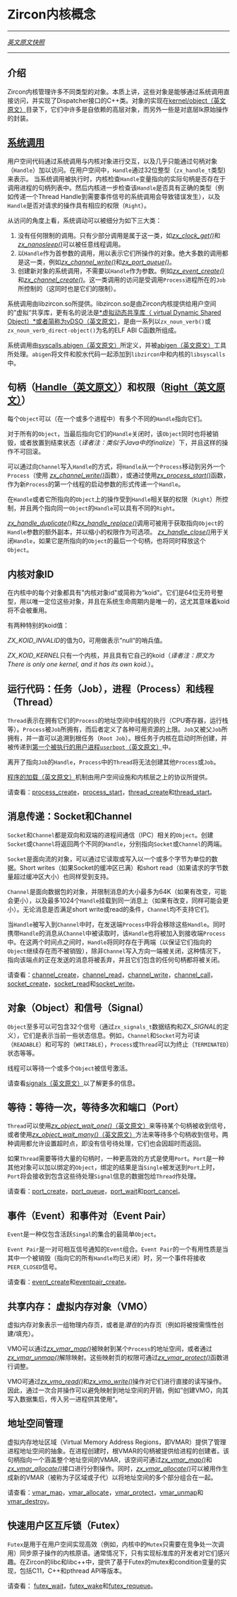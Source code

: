 <!---
# Zircon Kernel Concepts
--->
# Zircon内核概念
---

[*英文原文快照*](https://github.com/fuchsia-mirror/zircon/blob/3adf3875541d28ad944637f753f8e454fa91dceb/docs/concepts.md)

---
<!---
## Introduction
--->
## 介绍

<!---
The kernel manages a number of different types of Objects. Those which are
accessible directly via system calls are C++ classes which implement the
Dispatcher interface. These are implemented in
[kernel/object](../kernel/object). Many are self-contained higher-level Objects.
Some wrap lower-level lk primitives.
--->
Zircon内核管理许多不同类型的对象。本质上讲，这些对象是能够通过系统调用直接访问，并实现了Dispatcher接口的C++类。对象的实现在[kernel/object（英文原文）](https://github.com/fuchsia-mirror/zircon/blob/3adf3875541d28ad944637f753f8e454fa91dceb/docs/../kernel/object)目录下，它们中许多是自依赖的高层对象，而另外一些是对底层lk原始操作的封装。

<!---
## [System Calls](syscalls.md)
--->
## [系统调用](syscalls.md)

<!---
Userspace code interacts with kernel objects via system calls, and almost exclusively
via Handles.  In userspace, a Handle is represented as 32bit integer
(type zx_handle_t).  When syscalls are executed, the kernel checks that Handle
parameters refer to an actual handle that exists within the calling process's handle
table.  The kernel further checks that the Handle is of the correct type (passing
a Thread Handle to a syscall requiring an event handle will result in an error),
and that the Handle has the required Rights for the requested operation.

System calls fall into three broad categories, from an access standpoint:
--->
用户空间代码通过系统调用与内核对象进行交互，以及几乎只能通过句柄对象（`Handle`）加以访问。在用户空间中，`Handle`通过32位整型（`zx_handle_t`类型)来表示。
当系统调用被执行时，内核检查`Handle`变量指向的实际句柄是否存在于调用进程的句柄列表中。然后内核进一步检查该`Handle`是否具有正确的类型（例如传递一个Thread Handle到需要事件信号的系统调用会导致错误发生），以及`Handle`是否对请求的操作具有相应的权限（`Right`）。

从访问的角度上看，系统调动可以被细分为如下三大类：

<!---
1. Calls which have no limitations, of which there are only a very few, for
example [*zx_clock_get()*](syscalls/clock_get.md)
and [*zx_nanosleep()*](syscalls/nanosleep.md) may be called by any thread.
2. Calls which take a Handle as the first parameter, denoting the Object they act upon,
which are the vast majority, for example [*zx_channel_write()*](syscalls/channel_write.md)
and [*zx_port_queue()*](syscalls/port_queue.md).
3. Calls which create new Objects but do not take a Handle, such as
[*zx_event_create()*](syscalls/event_create.md) and
[*zx_channel_create()*](syscalls/channel_create.md).  Access to these (and limitations
upon them) is controlled by the Job in which the calling Process is contained.
--->

1. 没有任何限制的调用。只有少部分调用是属于这一类，如[*zx_clock_get()*](syscalls/clock_get.md)和[*zx_nanosleep()*](syscalls/nanosleep.md)可以被任意线程调用。
2. 以`Handle`作为首参数的调用，用以表示它们所操作的对象。绝大多数的调用都是这一类，例如[*zx_channel_write()*](syscalls/channel_write.md)和[*zx_port_queue()*](syscalls/port_queue.md)。
3. 创建新对象的系统调用，不需要以`Handle`作为参数。例如[*zx_event_create()*](syscalls/event_create.md)和[*zx_channel_create()*](syscalls/channel_create.md)。这一类调用的访问是受调用`Process`进程所在的`Job`所控制的（这同时也是它们的限制）。

<!---
System calls are provided by libzircon.so, which is a "virtual" shared
library that the Zircon kernel provides to userspace, better known as the
[*virtual Dynamic Shared Object* or vDSO](vdso.md).
They are C ELF ABI functions of the form *zx_noun_verb()* or
*zx_noun_verb_direct-object()*.
--->
系统调用由libzircon.so所提供。libzircon.so是由Zircon内核提供给用户空间的”虚拟“共享库，更有名的说法是[*虚拟动态共享库（ virtual Dynamic Shared Object）*或者简称为vDSO（英文原文）](https://github.com/fuchsia-mirror/zircon/blob/3adf3875541d28ad944637f753f8e454fa91dceb/docs/vdso.md)，是由一系列以`zx_noun_verb()`或
`zx_noun_verb_direct-object()`为名的ELF ABI C函数所组成。

<!---
The system calls are defined by [syscalls.abigen](../system/public/zircon/syscalls.abigen)
and processed by the [abigen](../system/host/abigen/) tool into include files and glue
code in libzircon and the kernel's libsyscalls.
--->
系统调用由[syscalls.abigen（英文原文）](https://github.com/fuchsia-mirror/zircon/blob/3adf3875541d28ad944637f753f8e454fa91dceb/docs/../system/public/zircon/syscalls.abigen)所定义，并被[abigen（英文原文）](https://github.com/fuchsia-mirror/zircon/blob/3adf3875541d28ad944637f753f8e454fa91dceb/docs/../system/host/abigen/)工具所处理。`abigen`将文件和胶水代码一起添加到`libzircon`中和内核的`libsyscalls`中。

<!---
## [Handles](handles.md) and [Rights](rights.md)
--->
## 句柄（[Handle（英文原文）](https://github.com/fuchsia-mirror/zircon/blob/3adf3875541d28ad944637f753f8e454fa91dceb/docs/handles.md)）和权限（[Right（英文原文）](https://github.com/fuchsia-mirror/zircon/blob/3adf3875541d28ad944637f753f8e454fa91dceb/docs/rights.md)）
<!---
Objects may have multiple Handles (in one or more Processes) that refer to them.
--->
每个`Object`可以（在一个或多个进程中）有多个不同的`Handle`指向它们。

<!---
For almost all Objects, when the last open Handle that refers to an Object is closed,
the Object is either destroyed, or put into a final state that may not be undone.
--->
对于所有的`Object`，当最后指向它们的`Handle`关闭时，该`Object`同时也将被销毁，或者放置到结束状态（*译者注：类似于Java中的finalize*）下，并且这样的操作不可回滚。

<!---
Handles may be moved from one Process to another by writing them into a Channel
(using [*zx_channel_write()*](syscalls/channel_write.md)), or by using
[*zx_process_start()*](syscalls/process_start.md) to pass a Handle as the argument
of the first thread in a new Process.
--->
可以通过向`Channel`写入`Handle`的方式，将`Handle`从一个`Process`移动到另外一个`Process`（使用 [*zx_channel_write()*](syscalls/channel_write.md)函数），或通过使用[*zx_process_start()*](syscalls/process_start.md)函数，作为新`Process`的第一个线程的启动参数的形式传递一个`Handle`。

<!---

The actions which may be taken on a Handle or the Object it refers to are governed
by the Rights associated with that Handle.  Two Handles that refer to the same Object
may have different Rights.
--->
在`Handle`或者它所指向的`Object`上的操作受到`Handle`相关联的权限（`Right`）所控制，并且两个指向同一`Object`的`Handle`可以具有不同的`Right`。

<!---

The [*zx_handle_duplicate()*](syscalls/handle_duplicate.md) and
[*zx_handle_replace()*](syscalls/handle_replace.md) system calls may be used to
obtain additional Handles referring to the same Object as the Handle passed in,
optionally with reduced Rights.  The [*zx_handle_close()*](syscalls/handle_close.md)
system call closes a Handle, releasing the Object it refers to, if that Handle is
the last one for that Object.
--->
[*zx_handle_duplicate()*](syscalls/handle_duplicate.md)和[*zx_handle_replace()*](syscalls/handle_replace.md)调用可被用于获取指向`Object`的`Handle`参数的额外副本，并以缩小的权限作为可选项。 [*zx_handle_close()*](syscalls/handle_close.md)用于关闭`Handle`，如果它是所指向的`Object`的最后一个句柄，也将同时释放这个`Object`。

<!---
## Kernel Object IDs
--->
## 内核对象ID

<!---
Every object in the kernel has a "kernel object id" or "koid" for short.
It is a 64 bit unsigned integer that can be used to identify the object
and is unique for the lifetime of the running system.
This means in particular that koids are never reused.
--->
在内核中的每个对象都具有"内核对象id"或简称为“koid"。它们是64位无符号整型，用以唯一定位这些对象，并且在系统生命周期内是唯一的，这尤其意味着koid将不会被重用。

<!---
There are two special koid values:

*ZX_KOID_INVALID* Has the value zero and is used as a "null" sentinel.

*ZX_KOID_KERNEL* There is only one kernel, and it has its own koid.
--->
有两种特别的koid值：

*ZX_KOID_INVALID*的值为0，可用做表示”null“的哨兵值。

*ZX_KOID_KERNEL*只有一个内核，并且具有它自己的koid（*译者注：原文为There is only one kernel, and it has its own koid.*）。

<!---
## Running Code: Jobs, Processes, and Threads.
--->
## 运行代码：任务（Job），进程（Process）和线程（Thread）

<!---
Threads represent threads of execution (CPU registers, stack, etc) within an
address space which is owned by the Process in which they exist.  Processes are
owned by Jobs, which define various resource limitations.  Jobs are owned by
parent Jobs, all the way up to the Root Job which was created by the kernel at
boot and passed to [`userboot`, the first userspace Process to begin execution](userboot.md).
--->
`Thread`表示在拥有它们的`Process`的地址空间中线程的执行（CPU寄存器，运行栈等）。`Process`被`Job`所拥有，而后者定义了各种可用资源的上限。`Job`又被父`Job`所拥有，并一直可以追溯到根任务（`Root Job`）。根任务于内核在启动时所创建，并被传递到[第一个被执行的用户进程`userboot`（英文原文）](https://github.com/fuchsia-mirror/zircon/blob/3adf3875541d28ad944637f753f8e454fa91dceb/docs/userboot.md)中。

<!---
Without a Job Handle, it is not possible for a Thread within a Process to create another
Process or another Job.
--->
离开了指向`Job`的`Handle`，`Process`中的`Thread`将无法创建其他`Process`或`Job`。


<!-- 
[Program loading](program_loading.md) is provided by userspace facilities and
protocols above the kernel layer. 
-->
[程序的加载（英文原文）](https://github.com/fuchsia-mirror/zircon/blob/3adf3875541d28ad944637f753f8e454fa91dceb/docs/program_loading.md)机制由用户空间设施和内核层之上的协议所提供。

<!---
See: [process_create](syscalls/process_create.md),
[process_start](syscalls/process_start.md),
[thread_create](syscalls/thread_create.md),
and [thread_start](syscalls/thread_start.md). 
--->

请查看：[process_create](syscalls/process_create.md)，[process_start](syscalls/process_start.md)，[thread_create](syscalls/thread_create.md)和[thread_start](syscalls/thread_start.md)。 

<!-- ## Message Passing: Sockets and Channels -->
## 消息传递：Socket和Channel

<!---
Both Sockets and Channels are IPC Objects which are bi-directional and two-ended.
Creating a Socket or a Channel will return two Handles, one referring to each endpoint
of the Object.
--->
`Socket`和`Channel`都是双向和双端的进程间通信（IPC）相关的`Object`。创建`Socket`或`Channel`将返回两个不同的`Handle`，分别指向`Socket`或`Channel`的两端。

<!---
Sockets are stream-oriented and data may be written into or read out of them in units
of one or more bytes.  Short writes (if the Socket's buffers are full) and short reads
(if more data is requested than in the buffers) are possible.
--->
`Socket`是面向流的对象，可以通过它读取或写入以一个或多个字节为单位的数据。Short writes（如果Socket的缓冲区已满）和short read（如果请求的字节数量超过缓冲区大小）也同样受到支持。

<!---
Channels are datagram-oriented and have a maximum message size of 64K (subject to change,
likely to be smaller) and may also have up to 1024 Handles attached to a message (also
subject to change, also likely to be smaller).  They do not support short reads or writes --
either a message fits or it does not.
--->
`Channel`是面向数据包的对象，并限制消息的大小最多为64K（如果有改变，可能会更小），以及最多1024个`Handle`挂载到同一消息上（如果有改变，同样可能会更小）。无论消息是否满足short write或read的条件，`Channel`均不支持它们。

<!---
When Handles are written into a Channel, they are removed from the sending Process.
When a message with Handles is read from a Channel, the Handles are added to the receiving
Process.  Between these two events, the Handles continue to exist (ensuring the Objects
they refer to continue to exist), unless the end of the Channel which they have been written
towards is closed -- at which point messages in flight to that endpoint are discarded and
any Handles they contained are closed.
--->
当`Handle`被写入到`Channel`中时，在发送端`Process`中将会移除这些`Handle`。同时携带`Handle`的消息从`Channel`中被读取时，该`Handle`也将被加入到接收端`Process`中。在这两个时间点之间时，`Handle`将同时存在于两端（以保证它们指向的`Object`继续存在而不被销毁），除非`Channel`写入方向一端被关闭，这种情况下，指向该端点的正在发送的消息将被丢弃，并且它们包含的任何句柄都将被关闭。

<!---
See: [channel_create](syscalls/channel_create.md),
[channel_read](syscalls/channel_read.md),
[channel_write](syscalls/channel_write.md),
[channel_call](syscalls/channel_call.md),
[socket_create](syscalls/socket_create.md),
[socket_read](syscalls/socket_read.md),
and [socket_write](syscalls/socket_write.md). 
--->

请查看：[channel_create](syscalls/channel_create.md)，[channel_read](syscalls/channel_read.md)，[channel_write](syscalls/channel_write.md)，[channel_call](syscalls/channel_call.md)，[socket_create](syscalls/socket_create.md)，[socket_read](syscalls/socket_read.md)和[socket_write](syscalls/socket_write.md)。

<!---
## Objects and Signals
--->
## 对象（Object）和信号（Signal）

<!---
Objects may have up to 32 signals (represented by the zx_signals_t type and the ZX_*_SIGNAL_*
defines) which represent a piece of information about their current state.  Channels and Sockets,
for example, may be READABLE or WRITABLE.  Processes or Threads may be TERMINATED.  And so on.
--->
`Object`至多可以可包含32个信号（通过`zx_signals_t`数据结构和ZX_*SIGNAL*的定义），它们是表示当前一些状态信息。例如，`Channel`和`Socket`可为可读（`READABLE`）和可写的（`WRITABLE`），`Process`或`Thread`可以为终止（`TERMINATED`）状态等等。

<!---
Threads may wait for signals to become active on one or more Objects.

See [signals](signals.md) for more information.
--->
线程可以等待一个或多个`Object`被信号激活。

请查看[signals（英文原文）](https://github.com/fuchsia-mirror/zircon/blob/3adf3875541d28ad944637f753f8e454fa91dceb/docs/signals.md)以了解更多的信息。

<!---
## Waiting: Wait One, Wait Many, and Ports
--->
## 等待：等待一次，等待多次和端口（Port）

<!---
A Thread may use [*zx_object_wait_one()*](syscalls/object_wait_one.md)
to wait for a signal to be active on a single handle or
[*zx_object_wait_many()*](syscalls/object_wait_many.md) to wait for
signals on multiple handles.  Both calls allow for a timeout after
which they'll return even if no signals are pending.
--->
`Thread`可以使用[*zx_object_wait_one()*（英文原文）](https://github.com/fuchsia-mirror/zircon/blob/3adf3875541d28ad944637f753f8e454fa91dceb/docs/syscalls/object_wait_one.md)来等待某个句柄被收到信号，或者使用[*zx_object_wait_many()*（英文原文）](https://github.com/fuchsia-mirror/zircon/blob/3adf3875541d28ad944637f753f8e454fa91dceb/docs/syscalls/object_wait_many.md)方法来等待多个句柄收到信号。两种调用都允许设置超时点，即没有信号待处理，它们也会因超时而返回。

<!---
If a Thread is going to wait on a large set of handles, it is more efficient to use
a Port, which is an Object that other Objects may be bound to such that when signals
are asserted on them, the Port receives a packet containing information about the
pending Signals.
--->
如果`Thread`需要等待大量的句柄时，一种更高效的方式是使用`Port`。`Port`是一种其他对象可以加以绑定的`Object`，绑定的结果是当`Single`被发送到`Port`上时，`Port`将会接收到包含这些待处理`Signal`信息的数据包给`Thread`作处理。

<!---
See: [port_create](syscalls/port_create.md),
[port_queue](syscalls/port_queue.md),
[port_wait](syscalls/port_wait.md),
[port_cancel](syscalls/port_cancel.md).
--->
请查看：[port_create](syscalls/port_create.md)，[port_queue](syscalls/port_queue.md)，[port_wait](syscalls/port_wait.md)和[port_cancel](syscalls/port_cancel.md)。


<!---
## Events, Event Pairs.
--->
## 事件（Event）和事件对（Event Pair）

<!---
An Event is the simplest Object, having no other state than its collection of active Signals.
--->
`Event`是一种仅包含活跃`Singal`的集合的最简单`Object`。

<!---
An Event Pair is one of a pair of Events that may signal each other.  A useful property of
Event Pairs is that when one side of a pair goes away (all Handles to it have been
closed), the PEER_CLOSED signal is asserted on the other side.
--->
`Event Pair`是一对可相互信号通知的`Event`组合。`Event Pair`的一个有用性质是当其中一个被销毁（指向它的所有`Handle`均已关闭）时，另一个事件将接收`PEER_CLOSED`信号。
<!---
See: [event_create](syscalls/event_create.md),
and [eventpair_create](syscalls/eventpair_create.md).
--->
请查看：[event_create](syscalls/event_create.md)和[eventpair_create](syscalls/eventpair_create.md)。


<!---
## Shared Memory: Virtual Memory Objects (VMOs)
--->
## 共享内存： 虚拟内存对象（VMO）

<!---
Virtual Memory Objects represent a set of physical pages of memory, or the *potential*
for pages (which will be created/filled lazily, on-demand).
--->
虚拟内存对象表示一组物理内存页，或者是*潜在*的内存页（例如将被按需惰性创建/填充）。

<!---
They may be mapped into the address space of a Process with
[*zx_vmar_map()*](syscalls/vmar_map.md) and unmapped with
[*zx_vmar_unmap()*](syscalls/vmar_unmap.md).  Permissions of
mapped pages may be adjusted with [*zx_vmar_protect()*](syscalls/vmar_protect.md).
--->
VMO可以通过[*zx_vmar_map()*](syscalls/vmar_map.md)被映射到某个`Process`的地址空间，或者通过[*zx_vmar_unmap()*](syscalls/vmar_unmap.md)解除映射。这些映射页的权限可通过[*zx_vmar_protect()*](syscalls/vmar_protect.md)函数进行调整。

<!---
VMOs may also be read from and written to directly with
[*zx_vmo_read()*](syscalls/vmo_read.md) and [*zx_vmo_write()*](syscalls/vmo_write.md).
Thus the cost of mapping them into an address space may be avoided for one-shot operations
like "create a VMO, write a dataset into it, and hand it to another Process to use."
--->
VMO可通过[*zx_vmo_read()*](syscalls/vmo_read.md)和[*zx_vmo_write()*](vmo_write.md)操作对它们进行直接的读写操作。因此，通过一次合并操作可以避免映射到地址空间的开销，例如”创建VMO，向其写入数据集后，传入另一进程供其使用“。


<!---
## Address Space Management
--->
## 地址空间管理

<!---
Virtual Memory Address Regions (VMARs) provide an abstraction for managing a
process's address space.  At process creation time, a handle to the root VMAR
is given to the process creator.  That handle refers to a VMAR that spans the
entire address space.  This space can be carved up via the
[*zx_vmar_map()*](syscalls/vmar_map.md) and
[*zx_vmar_allocate()*](syscalls/vmar_allocate.md) interfaces.
[*zx_vmar_allocate()*](syscalls/vmar_allocate.md) can be used to generate new
VMARs (called subregions or children) which can be used to group together
parts of the address space.
--->
虚拟内存地址区域（Virtual Memory Address Regions，即VMAR）提供了管理进程地址空间的抽象。在进程创建时，根VMAR的句柄被提供给进程的创建者。该句柄指向一个涵盖整个地址空间的VMAR，该空间可通过[*zx_vmar_map()*](syscalls/vmar_map.md)和[*zx_vmar_allocate()*](syscalls/vmar_allocate.md)接口进行分割操作。同时，[*zx_vmar_allocate()*](syscalls/vmar_allocate.md)可以被用作生成新的VMAR（被称为子区域或子代）以将地址空间的多个部分组合在一起。

<!---
See: [vmar_map](syscalls/vmar_map.md),
[vmar_allocate](syscalls/vmar_allocate.md),
[vmar_protect](syscalls/vmar_protect.md),
[vmar_unmap](syscalls/vmar_unmap.md),
[vmar_destroy](syscalls/vmar_destroy.md),
--->
请查看：[vmar_map](syscalls/vmar_map.md)，[vmar_allocate](syscalls/vmar_allocate.md)，[vmar_protect](syscalls/vmar_protect.md)，[vmar_unmap](syscalls/vmar_unmap.md)和[vmar_destroy](syscalls/vmar_destroy.md)。

<!---
## Futexes
--->
## 快速用户区互斥锁（Futex）

<!---
Futexes are kernel primitives used with userspace atomic operations to implement
efficient synchronization primitives -- for example, Mutexes which only need to make
a syscall in the contended case.  Usually they are only of interest to implementers of
standard libraries.  Zircon's libc and libc++ provide C11, C++, and pthread APIs for
mutexes, condition variables, etc, implemented in terms of Futexes.
--->
`Futex`是用于在用户空间实现高效（例如，内核中的`Mutex`只需要在竞争处一次调用）同步原子操作的内核原语。通常情况下，只有实现标准库的开发者对它们感兴趣。在Zircon的libc和libc++中，提供了基于Futex的mutex和condition变量的实现，包括C11，C++和pthread API等版本。

<!---
See: [futex_wait](syscalls/futex_wait.md),
[futex_wake](syscalls/futex_wake.md),
[futex_requeue](syscalls/futex_requeue.md).
--->
请查看： [futex_wait](syscalls/futex_wait.md)，[futex_wake](syscalls/futex_wake.md)和[futex_requeue](syscalls/futex_requeue.md)。
